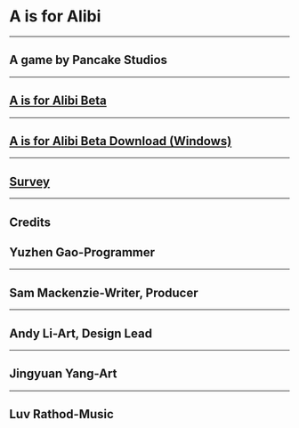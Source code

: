 # A is for Alibi
---
## A game by Pancake Studios
---
## [A is for Alibi Beta](AisforAlibi/AisforAlibi_Tech_Demo/AisforAlibi_Web/www/index.html)
---
## [A is for Alibi Beta Download (Windows)](AisForAlibi/AisforAlibi_Windows.7z)
---
## [Survey](https://docs.google.com/forms/d/e/1FAIpQLSfEawLXktdfxAs08lr5I0UBQtNRTaOYUhkBIDsvlFRH6zMing/viewform?usp=sf_link)
---
## Credits
## Yuzhen Gao-Programmer
---
## Sam Mackenzie-Writer, Producer
---
## Andy Li-Art, Design Lead
---
## Jingyuan Yang-Art
---
## Luv Rathod-Music
